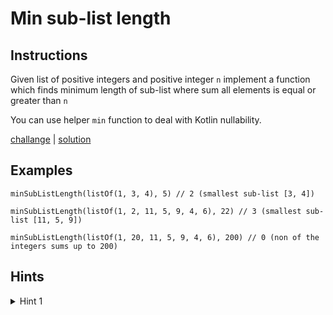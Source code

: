# Min sub-list length

## Instructions

Given list of positive integers and positive integer `n` implement a function which finds minimum length of sub-list
where sum all elements is equal or greater than `n`

You can use helper `min` function to deal with Kotlin nullability.

[challange](challange.kt) | [solution](solution.kt)

## Examples

```
minSubListLength(listOf(1, 3, 4), 5) // 2 (smallest sub-list [3, 4])

minSubListLength(listOf(1, 2, 11, 5, 9, 4, 6), 22) // 3 (smallest sub-list [11, 5, 9])

minSubListLength(listOf(1, 20, 11, 5, 9, 4, 6), 200) // 0 (non of the integers sums up to 200)
```

## Hints

<details>
<summary>Hint 1</summary>
Use sliding window
</details>

